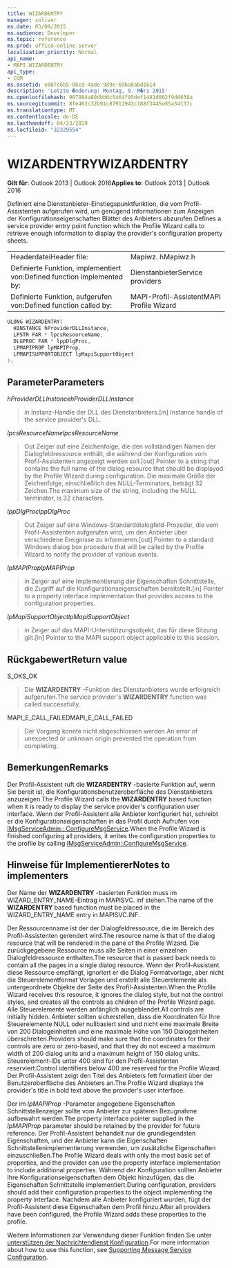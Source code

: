```yaml
---
title: WIZARDENTRY
manager: soliver
ms.date: 03/09/2015
ms.audience: Developer
ms.topic: reference
ms.prod: office-online-server
localization_priority: Normal
api_name:
- MAPI.WIZARDENTRY
api_type:
- COM
ms.assetid: e807c6b5-06cd-4ade-9d9e-69ba6abd1614
description: 'Letzte �nderung: Montag, 9. M�rz 2015'
ms.openlocfilehash: 907984a80dbb6c5464f95def1481d002f9d6638a
ms.sourcegitcommit: 8fe462c32b91c87911942c188f3445e85a54137c
ms.translationtype: MT
ms.contentlocale: de-DE
ms.lasthandoff: 04/23/2019
ms.locfileid: "32329554"
---
```

# <a name="wizardentry"></a><span data-ttu-id="651a5-103">WIZARDENTRY</span><span class="sxs-lookup"><span data-stu-id="651a5-103">WIZARDENTRY</span></span>

  
  
<span data-ttu-id="651a5-104">**Gilt für**: Outlook 2013 | Outlook 2016</span><span class="sxs-lookup"><span data-stu-id="651a5-104">**Applies to**: Outlook 2013 | Outlook 2016</span></span> 
  
<span data-ttu-id="651a5-105">Definiert eine Dienstanbieter-Einstiegspunktfunktion, die vom Profil-Assistenten aufgerufen wird, um genügend Informationen zum Anzeigen der Konfigurationseigenschaften Blätter des Anbieters abzurufen.</span><span class="sxs-lookup"><span data-stu-id="651a5-105">Defines a service provider entry point function which the Profile Wizard calls to retrieve enough information to display the provider's configuration property sheets.</span></span> 
  
|||
|:-----|:-----|
|<span data-ttu-id="651a5-106">Headerdatei</span><span class="sxs-lookup"><span data-stu-id="651a5-106">Header file:</span></span>  <br/> |<span data-ttu-id="651a5-107">Mapiwz. h</span><span class="sxs-lookup"><span data-stu-id="651a5-107">Mapiwz.h</span></span>  <br/> |
|<span data-ttu-id="651a5-108">Definierte Funktion, implementiert von:</span><span class="sxs-lookup"><span data-stu-id="651a5-108">Defined function implemented by:</span></span>  <br/> |<span data-ttu-id="651a5-109">Dienstanbieter</span><span class="sxs-lookup"><span data-stu-id="651a5-109">Service providers</span></span>  <br/> |
|<span data-ttu-id="651a5-110">Definierte Funktion, aufgerufen von:</span><span class="sxs-lookup"><span data-stu-id="651a5-110">Defined function called by:</span></span>  <br/> |<span data-ttu-id="651a5-111">MAPI-Profil-Assistent</span><span class="sxs-lookup"><span data-stu-id="651a5-111">MAPI Profile Wizard</span></span>  <br/> |
   
```cpp
ULONG WIZARDENTRY(
  HINSTANCE hProviderDLLInstance,
  LPSTR FAR * lpcsResourceName,
  DLGPROC FAR * lppDlgProc,
  LPMAPIPROP lpMAPIProp,
  LPMAPISUPPORTOBJECT lpMapiSupportObject
);
```

## <a name="parameters"></a><span data-ttu-id="651a5-112">Parameter</span><span class="sxs-lookup"><span data-stu-id="651a5-112">Parameters</span></span>

 <span data-ttu-id="651a5-113">_hProviderDLLInstance_</span><span class="sxs-lookup"><span data-stu-id="651a5-113">_hProviderDLLInstance_</span></span>
  
> <span data-ttu-id="651a5-114">in Instanz-Handle der DLL des Dienstanbieters.</span><span class="sxs-lookup"><span data-stu-id="651a5-114">[in] Instance handle of the service provider's DLL.</span></span> 
    
 <span data-ttu-id="651a5-115">_lpcsResourceName_</span><span class="sxs-lookup"><span data-stu-id="651a5-115">_lpcsResourceName_</span></span>
  
> <span data-ttu-id="651a5-116">Out Zeiger auf eine Zeichenfolge, die den vollständigen Namen der Dialogfeldressource enthält, die während der Konfiguration vom Profil-Assistenten angezeigt werden soll.</span><span class="sxs-lookup"><span data-stu-id="651a5-116">[out] Pointer to a string that contains the full name of the dialog resource that should be displayed by the Profile Wizard during configuration.</span></span> <span data-ttu-id="651a5-117">Die maximale Größe der Zeichenfolge, einschließlich des NULL-Terminators, beträgt 32 Zeichen.</span><span class="sxs-lookup"><span data-stu-id="651a5-117">The maximum size of the string, including the NULL terminator, is 32 characters.</span></span> 
    
 <span data-ttu-id="651a5-118">_lppDlgProc_</span><span class="sxs-lookup"><span data-stu-id="651a5-118">_lppDlgProc_</span></span>
  
> <span data-ttu-id="651a5-119">Out Zeiger auf eine Windows-Standarddialogfeld-Prozedur, die vom Profil-Assistenten aufgerufen wird, um den Anbieter über verschiedene Ereignisse zu informieren.</span><span class="sxs-lookup"><span data-stu-id="651a5-119">[out] Pointer to a standard Windows dialog box procedure that will be called by the Profile Wizard to notify the provider of various events.</span></span> 
    
 <span data-ttu-id="651a5-120">_lpMAPIProp_</span><span class="sxs-lookup"><span data-stu-id="651a5-120">_lpMAPIProp_</span></span>
  
> <span data-ttu-id="651a5-121">in Zeiger auf eine Implementierung der Eigenschaften Schnittstelle, die Zugriff auf die Konfigurationseigenschaften bereitstellt.</span><span class="sxs-lookup"><span data-stu-id="651a5-121">[in] Pointer to a property interface implementation that provides access to the configuration properties.</span></span> 
    
 <span data-ttu-id="651a5-122">_lpMapiSupportObject_</span><span class="sxs-lookup"><span data-stu-id="651a5-122">_lpMapiSupportObject_</span></span>
  
> <span data-ttu-id="651a5-123">in Zeiger auf das MAPI-Unterstützungsobjekt, das für diese Sitzung gilt.</span><span class="sxs-lookup"><span data-stu-id="651a5-123">[in] Pointer to the MAPI support object applicable to this session.</span></span>
    
## <a name="return-value"></a><span data-ttu-id="651a5-124">Rückgabewert</span><span class="sxs-lookup"><span data-stu-id="651a5-124">Return value</span></span>

<span data-ttu-id="651a5-125">S_OK</span><span class="sxs-lookup"><span data-stu-id="651a5-125">S_OK</span></span> 
  
> <span data-ttu-id="651a5-126">Die **WIZARDENTRY** -Funktion des Dienstanbieters wurde erfolgreich aufgerufen.</span><span class="sxs-lookup"><span data-stu-id="651a5-126">The service provider's **WIZARDENTRY** function was called successfully.</span></span> 
    
<span data-ttu-id="651a5-127">MAPI_E_CALL_FAILED</span><span class="sxs-lookup"><span data-stu-id="651a5-127">MAPI_E_CALL_FAILED</span></span> 
  
> <span data-ttu-id="651a5-128">Der Vorgang konnte nicht abgeschlossen werden.</span><span class="sxs-lookup"><span data-stu-id="651a5-128">An error of unexpected or unknown origin prevented the operation from completing.</span></span>
    
## <a name="remarks"></a><span data-ttu-id="651a5-129">Bemerkungen</span><span class="sxs-lookup"><span data-stu-id="651a5-129">Remarks</span></span>

<span data-ttu-id="651a5-130">Der Profil-Assistent ruft die **WIZARDENTRY** -basierte Funktion auf, wenn Sie bereit ist, die Konfigurationsbenutzeroberfläche des Dienstanbieters anzuzeigen.</span><span class="sxs-lookup"><span data-stu-id="651a5-130">The Profile Wizard calls the **WIZARDENTRY** based function when it is ready to display the service provider's configuration user interface.</span></span> <span data-ttu-id="651a5-131">Wenn der Profil-Assistent alle Anbieter konfiguriert hat, schreibt er die Konfigurationseigenschaften in das Profil durch Aufrufen von [IMsgServiceAdmin:: ConfigureMsgService](imsgserviceadmin-configuremsgservice.md).</span><span class="sxs-lookup"><span data-stu-id="651a5-131">When the Profile Wizard is finished configuring all providers, it writes the configuration properties to the profile by calling [IMsgServiceAdmin::ConfigureMsgService](imsgserviceadmin-configuremsgservice.md).</span></span> 
  
## <a name="notes-to-implementers"></a><span data-ttu-id="651a5-132">Hinweise für Implementierer</span><span class="sxs-lookup"><span data-stu-id="651a5-132">Notes to implementers</span></span>

<span data-ttu-id="651a5-133">Der Name der **WIZARDENTRY** -basierten Funktion muss im WIZARD_ENTRY_NAME-Eintrag in MAPISVC. inf stehen.</span><span class="sxs-lookup"><span data-stu-id="651a5-133">The name of the **WIZARDENTRY** based function must be placed in the WIZARD_ENTRY_NAME entry in MAPISVC.INF.</span></span> 
  
<span data-ttu-id="651a5-134">Der Ressourcenname ist der der Dialogfeldressource, die im Bereich des Profil-Assistenten gerendert wird.</span><span class="sxs-lookup"><span data-stu-id="651a5-134">The resource name is that of the dialog resource that will be rendered in the pane of the Profile Wizard.</span></span> <span data-ttu-id="651a5-135">Die zurückgegebene Ressource muss alle Seiten in einer einzelnen Dialogfeldressource enthalten.</span><span class="sxs-lookup"><span data-stu-id="651a5-135">The resource that is passed back needs to contain all the pages in a single dialog resource.</span></span> <span data-ttu-id="651a5-136">Wenn der Profil-Assistent diese Ressource empfängt, ignoriert er die Dialog Formatvorlage, aber nicht die Steuerelementformat Vorlagen und erstellt alle Steuerelemente als untergeordnete Objekte der Seite des Profil-Assistenten.</span><span class="sxs-lookup"><span data-stu-id="651a5-136">When the Profile Wizard receives this resource, it ignores the dialog style, but not the control styles, and creates all the controls as children of the Profile Wizard page.</span></span> <span data-ttu-id="651a5-137">Alle Steuerelemente werden anfänglich ausgeblendet.</span><span class="sxs-lookup"><span data-stu-id="651a5-137">All controls are initially hidden.</span></span> <span data-ttu-id="651a5-138">Anbieter sollten sicherstellen, dass die Koordinaten für Ihre Steuerelemente NULL oder nullbasiert sind und nicht eine maximale Breite von 200 Dialogeinheiten und eine maximale Höhe von 150 Dialogeinheiten überschreiten.</span><span class="sxs-lookup"><span data-stu-id="651a5-138">Providers should make sure that the coordinates for their controls are zero or zero-based, and that they do not exceed a maximum width of 200 dialog units and a maximum height of 150 dialog units.</span></span> <span data-ttu-id="651a5-139">Steuerelement-IDs unter 400 sind für den Profil-Assistenten reserviert.</span><span class="sxs-lookup"><span data-stu-id="651a5-139">Control identifiers below 400 are reserved for the Profile Wizard.</span></span> <span data-ttu-id="651a5-140">Der Profil-Assistent zeigt den Titel des Anbieters fett formatiert über der Benutzeroberfläche des Anbieters an.</span><span class="sxs-lookup"><span data-stu-id="651a5-140">The Profile Wizard displays the provider's title in bold text above the provider's user interface.</span></span> 
  
<span data-ttu-id="651a5-141">Der im _lpMAPIProp_ -Parameter angegebene Eigenschaften Schnittstellenzeiger sollte vom Anbieter zur späteren Bezugnahme aufbewahrt werden.</span><span class="sxs-lookup"><span data-stu-id="651a5-141">The property interface pointer supplied in the  _lpMAPIProp_ parameter should be retained by the provider for future reference.</span></span> <span data-ttu-id="651a5-142">Der Profil-Assistent behandelt nur die grundlegendsten Eigenschaften, und der Anbieter kann die Eigenschaften Schnittstellenimplementierung verwenden, um zusätzliche Eigenschaften einzuschließen.</span><span class="sxs-lookup"><span data-stu-id="651a5-142">The Profile Wizard deals with only the most basic set of properties, and the provider can use the property interface implementation to include additional properties.</span></span> <span data-ttu-id="651a5-143">Während der Konfiguration sollten Anbieter Ihre Konfigurationseigenschaften dem Objekt hinzufügen, das die Eigenschaften Schnittstelle implementiert.</span><span class="sxs-lookup"><span data-stu-id="651a5-143">During configuration, providers should add their configuration properties to the object implementing the property interface.</span></span> <span data-ttu-id="651a5-144">Nachdem alle Anbieter konfiguriert wurden, fügt der Profil-Assistent diese Eigenschaften dem Profil hinzu.</span><span class="sxs-lookup"><span data-stu-id="651a5-144">After all providers have been configured, the Profile Wizard adds these properties to the profile.</span></span> 
  
<span data-ttu-id="651a5-145">Weitere Informationen zur Verwendung dieser Funktion finden Sie unter [unterstützen der Nachrichtendienst Konfiguration](supporting-message-service-configuration.md).</span><span class="sxs-lookup"><span data-stu-id="651a5-145">For more information about how to use this function, see [Supporting Message Service Configuration](supporting-message-service-configuration.md).</span></span> 
  

